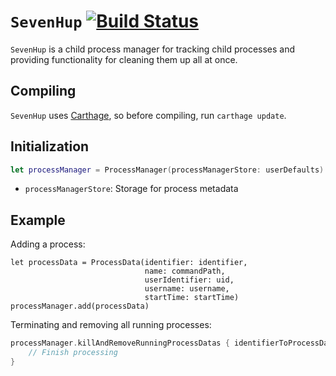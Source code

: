 # `SevenHup` [![Build Status](https://travis-ci.org/robenkleene/SevenHup.svg?branch=master)](https://travis-ci.org/robenkleene/SevenHup)

`SevenHup` is a child process manager for tracking child processes and providing functionality for cleaning them up all at once.

## Compiling

`SevenHup` uses [Carthage](https://github.com/Carthage/Carthage), so before compiling, run `carthage update`.

## Initialization

``` swift
let processManager = ProcessManager(processManagerStore: userDefaults)
```

- `processManagerStore`: Storage for process metadata

## Example

Adding a process:

```
let processData = ProcessData(identifier: identifier,
                              name: commandPath,
                              userIdentifier: uid,
                              username: username,
                              startTime: startTime)
processManager.add(processData)
```

Terminating and removing all running processes:

``` swift
processManager.killAndRemoveRunningProcessDatas { identifierToProcessData, error in
    // Finish processing
}
```

